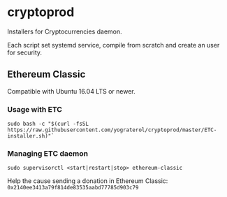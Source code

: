 # cryptoprod

Installers for Cryptocurrencies daemon.

Each script set systemd service, compile from scratch and create an user for security.

## Ethereum Classic

Compatible with Ubuntu 16.04 LTS or newer.

### Usage with ETC

```shell
sudo bash -c "$(curl -fsSL https://raw.githubusercontent.com/yograterol/cryptoprod/master/ETC-installer.sh)"`
```

### Managing ETC daemon

```shell
sudo supervisorctl <start|restart|stop> ethereum-classic
```

Help the cause sending a donation in Ethereum Classic: `0x2140ee3413a79f814de83535aabd77785d903c79`
